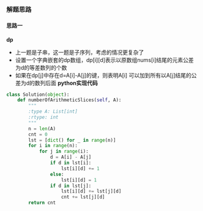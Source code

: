 ## 
### 解题思路
#### 思路一
**dp**
- 上一题是子串，这一题是子序列，考虑的情况更复杂了
- 设置一个字典嵌套的dp数组，dp[i][d]表示以原数组nums[i]结尾的元素公差为d的等差数列的个数
- 如果在dp[j]中存在d=A[i]-A[j]的键，则表明A[i] 可以加到所有以A[j]结尾的公差为d的数列后面
**python实现代码**
```python
class Solution(object):
    def numberOfArithmeticSlices(self, A):
        """
        :type A: List[int]
        :rtype: int
        """
        n = len(A)
        cnt = 0
        lst = [dict() for _ in range(n)]
        for i in range(n):
            for j in range(i):
                d = A[i] - A[j]
                if d in lst[i]:
                    lst[i][d] += 1
                else:
                    lst[i][d] = 1
                if d in lst[j]:
                    lst[i][d] += lst[j][d]
                    cnt += lst[j][d]
        return cnt
```

